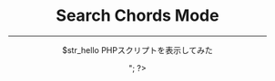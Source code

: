 <html lang="ja">
  <head>
    <meta charset="UTF-8">
  </head>
  <body>
    <div align="center">
<h1><?php echo "タイトルだよ〜"; ?></h1>
      <h1>Search Chords Mode</h1>
      <hr size="2" width="90%" align="center" color="blue">
<?php
$str_hello = "HTML内で";
echo "<p> $str_hello PHPスクリプトを表示してみた</p>";
?>
    </div>
  </body>
</html>
